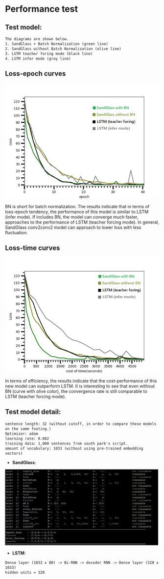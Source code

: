 # Performance test 


## Test model:
```
The diagrams are shown below.
1. SandGlass + Batch Normalization (green line)
2. SandGlass without Batch Normalization (olive line)
3. LSTM teacher foring mode (black line)
4. LSTM infer mode (gray line)

```

## Loss-epoch curves 

<img src="performance_epochs.png" width="550">

BN is short for batch normalization. The results indicate that in terms of loss-epoch tendency, the performance of this model is similar to LSTM (infer mode). If includes BN, the model can converge much faster, approaches to the performance of LSTM (teacher forcing mode). In general, SandGlass conv2conv2 model can approach to lower loss with less fluctuation.

## Loss-time curves

<img src="performance_cost.png" width="550">

In terms of efficiency, the results indicate that the cost-performance of this new model can outperform LSTM. It is interesting to see that even without BN (curve with olive color), the convergence rate is still comparable to LSTM (teacher forcing mode). 



## Test model detail:
```
sentence length: 32 (without cutoff, in order to compare these models on the same footing.)
Optimizer: adam
learning rate: 0.002
training data: 1,000 sentences from south park's script.
amount of vocabulary: 1033 (without using pre-trained embedding vectors)
```

- **SandGlass**: 
 
<img src="test_sandglass_mode.png" width="500">

- **LSTM**:
```
Dense layer (1033 x 80) -> Bi-RNN -> decoder RNN -> Dense layer (320 x 1033)
hidden units = 320
```



